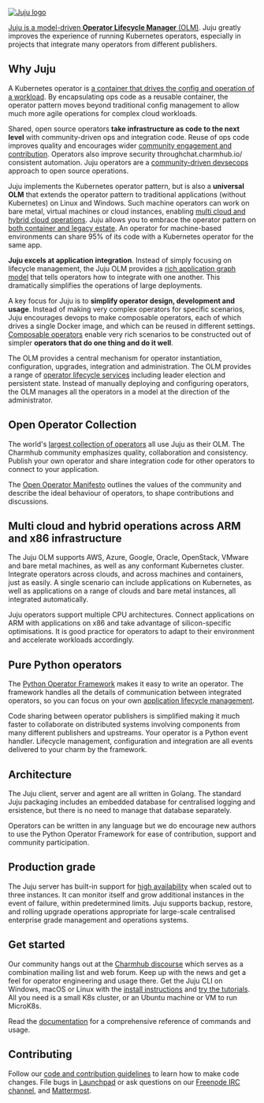 [![Juju logo](doc/juju-logo.png?raw=true)](https://juju.is/)

[Juju is a model-driven **Operator Lifecycle Manager**
(OLM)](https://juju.is/about). Juju greatly improves the experience of
running Kubernetes operators, especially in projects that integrate many
operators from different publishers.

## Why Juju

A Kubernetes operator is [a container that drives the config and operation
of a workload](https://charmhub.io/about). By encapsulating ops code as a
reusable container, the operator pattern moves beyond traditional config
management to allow much more agile operations for complex cloud workloads.

Shared, open source operators **take infrastructure as code to the next level**
with community-driven ops and integration code. Reuse of ops code improves
quality and encourages wider [community engagement and contribution](
https://juju.is/about#collaboration). Operators also improve security
throughchat.charmhub.io/ consistent automation. Juju operators are a
[community-driven devsecops](https://juju.is/about#automate-everything)
approach to open source operations.

Juju implements the Kubernetes operator pattern, but is also a **universal
OLM** that extends the operator pattern to traditional applications (without
Kubernetes) on Linux and Windows. Such machine operators can work on bare
metal, virtual machines or cloud instances, enabling [multi cloud and hybrid
cloud operations](https://juju.is/multi-cloud-operations). Juju allows you
to embrace the operator pattern on [both container and legacy
estate](https://juju.is/universal-operators). An operator for machine-based
environments can share 95% of its code with a Kubernetes operator for the
same app.

**Juju excels at application integration**. Instead of simply focusing on
lifecycle management, the Juju OLM provides a [rich application graph
model](https://juju.is/about#integration-simplicity) that tells operators how to
integrate with one another. This dramatically simplifies the operations of
large deployments.

A key focus for Juju is to **simplify operator design, development and
usage**.  Instead of making very complex operators for specific scenarios,
Juju encourages devops to make composable operators, each of which drives a
single Docker image, and which can be reused in different settings.
[Composable operators](https://juju.is/about#integration-simplicity) enable
very rich scenarios to be constructed out of simpler **operators that do one
thing and do it well**.

The OLM provides a central mechanism for operator instantiation,
configuration, upgrades, integration and administration. The OLM provides a
range of [operator lifecycle services](https://juju.is/docs/sdk/events)
including leader election and persistent state. Instead of manually
deploying and configuring operators, the OLM manages all the operators in a
model at the direction of the administrator.

## Open Operator Collection

The world's [largest collection of operators](https://charmhub.io/) all use
Juju as their OLM. The Charmhub community emphasizes quality, collaboration
and consistency. Publish your own operator and share integration code for
other operators to connect to your application.

The [Open Operator Manifesto](https://charmhub.io/manifesto) outlines the
values of the community and describe the ideal behaviour of operators, to
shape contributions and discussions.

## Multi cloud and hybrid operations across ARM and x86 infrastructure

The Juju OLM supports AWS, Azure, Google, Oracle, OpenStack, VMware and bare
metal machines, as well as any conformant Kubernetes cluster. Integrate
operators across clouds, and across machines and containers, just as easily.
A single scenario can include applications on Kubernetes, as well as
applications on a range of clouds and bare metal instances, all integrated
automatically.

Juju operators support multiple CPU architectures. Connect applications on
ARM with applications on x86 and take advantage of silicon-specific
optimisations. It is good practice for operators to adapt to their
environment and accelerate workloads accordingly.

## Pure Python operators

The [Python Operator Framework](https://pythonoperatorframework.io/) makes
it easy to write an operator. The framework handles all the details of
communication between integrated operators, so you can focus on your own
[application lifecycle management](https://juju.is/docs/olm).

Code sharing between operator publishers is simplified making it much faster
to collaborate on distributed systems involving components from many
different publishers and upstreams. Your operator is a Python event handler.
Lifecycle management, configuration and integration are all events delivered
to your charm by the framework.

## Architecture

The Juju client, server and agent are all written in Golang. The standard Juju
packaging includes an embedded database for centralised logging and ersistence,
but there is no need to manage that database separately.

Operators can be written in any language but we do encourage new authors to
use the Python Operator Framework for ease of contribution, support and
community participation.

## Production grade

The Juju server has built-in support for [high
availability](https://juju.is/docs/olm/high-availability) when scaled
out to three instances. It can monitor itself and grow additional instances
in the event of failure, within predetermined limits. Juju supports backup,
restore, and rolling upgrade operations appropriate for large-scale
centralised enterprise grade management and operations systems.

## Get started

Our community hangs out at the [Charmhub discourse](https://discourse.juju.is/)
which serves as a combination mailing list and web forum. Keep up with the news
and get a feel for operator engineering and usage there. Get  the Juju CLI on
Windows, macOS or Linux with the 
[install instructions](https://juju.is/docs/installing) and 
[try the tutorials](https://juju.is/docs/tutorials). All you need is a small
K8s cluster, or an Ubuntu machine or VM to run MicroK8s.

Read the [documentation](https://juju.is/docs) for a comprehensive reference
of commands and usage.

## Contributing

Follow our [code and contribution guidelines](CONTRIBUTING.md) to learn how
to make code changes. File bugs in
[Launchpad](https://bugs.launchpad.net/juju/+filebug) or ask questions on
our [Freenode IRC channel](https://webchat.freenode.net/#juju), and 
[Mattermost](chat.charmhub.io/).
